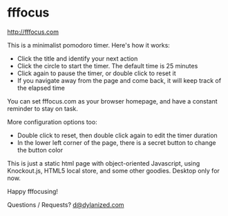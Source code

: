 fffocus
===

http://fffocus.com

This is a minimalist pomodoro timer. Here's how it works:

- Click the title and identify your next action
- Click the circle to start the timer. The default time is 25 minutes
- Click again to pause the timer, or double click to reset it
- If you navigate away from the page and come back, it will keep track of the elapsed time

You can set fffocus.com as your browser homepage, and have a constant reminder to stay on task.

More configuration options too:

- Double click to reset, then double click again to edit the timer duration
- In the lower left corner of the page, there is a secret button to change the button color

This is just a static html page with object-oriented Javascript, using Knockout.js, HTML5 local store, and some other goodies. Desktop only for now.

Happy fffocusing!

Questions / Requests? d@dylanized.com  